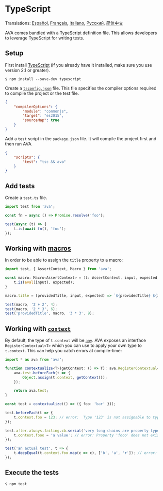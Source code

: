 # TypeScript

Translations: [Español](https://github.com/avajs/ava-docs/blob/master/es_ES/docs/recipes/typescript.md), [Français](https://github.com/avajs/ava-docs/blob/master/fr_FR/docs/recipes/typescript.md), [Italiano](https://github.com/avajs/ava-docs/blob/master/it_IT/docs/recipes/typescript.md), [Русский](https://github.com/avajs/ava-docs/blob/master/ru_RU/docs/recipes/typescript.md), [简体中文](https://github.com/avajs/ava-docs/blob/master/zh_CN/docs/recipes/typescript.md)

AVA comes bundled with a TypeScript definition file. This allows developers to leverage TypeScript for writing tests.


## Setup

First install [TypeScript](https://github.com/Microsoft/TypeScript) (if you already have it installed, make sure you use version 2.1 or greater).

```
$ npm install --save-dev typescript
```

Create a [`tsconfig.json`](http://www.typescriptlang.org/docs/handbook/tsconfig-json.html) file. This file specifies the compiler options required to compile the project or the test file.

```json
{
	"compilerOptions": {
		"module": "commonjs",
		"target": "es2015",
		"sourceMap": true
	}
}
```

Add a `test` script in the `package.json` file. It will compile the project first and then run AVA.

```json
{
	"scripts": {
		"test": "tsc && ava"
	}
}
```


## Add tests

Create a `test.ts` file.

```ts
import test from 'ava';

const fn = async () => Promise.resolve('foo');

test(async (t) => {
	t.is(await fn(), 'foo');
});
```

## Working with [macros](https://github.com/avajs/ava#test-macros)

In order to be able to assign the `title` property to a macro:

```ts
import test, { AssertContext, Macro } from 'ava';

const macro: Macro<AssertContext> = (t: AssertContext, input, expected) => {
	t.is(eval(input), expected);
}

macro.title = (providedTitle, input, expected) => `${providedTitle} ${input} = ${expected}`.trim();

test(macro, '2 + 2', 4);
test(macro, '2 * 3', 6);
test('providedTitle', macro, '3 * 3', 9);
```

## Working with [`context`](https://github.com/avajs/ava#test-context)

By default, the type of `t.context` will be [`any`](https://www.typescriptlang.org/docs/handbook/basic-types.html#any). AVA exposes an interface `RegisterContextual<T>` which you can use to apply your own type to `t.context`. This can help you catch errors at compile-time:

```ts
import * as ava from 'ava';

function contextualize<T>(getContext: () => T): ava.RegisterContextual<T> {
	ava.test.beforeEach(t => {
		Object.assign(t.context, getContext());
	});

	return ava.test;
}

const test = contextualize(() => ({ foo: 'bar' }));

test.beforeEach(t => {
	t.context.foo = 123; // error:  Type '123' is not assignable to type 'string'
});

test.after.always.failing.cb.serial('very long chains are properly typed', t => {
	t.context.fooo = 'a value'; // error: Property 'fooo' does not exist on type '{ foo: string }'
});

test('an actual test', t => {
	t.deepEqual(t.context.foo.map(c => c), ['b', 'a', 'r']); // error: Property 'map' does not exist on type 'string'
});
```


## Execute the tests

```
$ npm test
```
